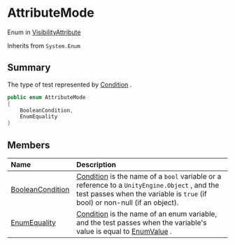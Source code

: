 # AttributeMode

Enum in [VisibilityAttribute](/docs/api/csharp/yarn.unity.attributes.visibilityattribute.md)

Inherits from `System.Enum`

## Summary


The type of test represented by  [Condition](yarn.unity.attributes.visibilityattribute.condition.md) .


```csharp
public enum AttributeMode
{
    BooleanCondition,
    EnumEquality
}
```

## Members

|Name|Description|
|:---|:---|
|[BooleanCondition](/docs/api/csharp/yarn.unity.attributes.visibilityattribute.attributemode.booleancondition.md)|[Condition](yarn.unity.attributes.visibilityattribute.condition.md)  is the name of a  `bool`  variable or a reference to a  `UnityEngine.Object` , and the test passes when the variable is  `true`  (if bool) or non-null (if an object).|
|[EnumEquality](/docs/api/csharp/yarn.unity.attributes.visibilityattribute.attributemode.enumequality.md)|[Condition](yarn.unity.attributes.visibilityattribute.condition.md)  is the name of an enum variable, and the test passes when the variable's value is equal to  [EnumValue](yarn.unity.attributes.visibilityattribute.enumvalue.md) .|

